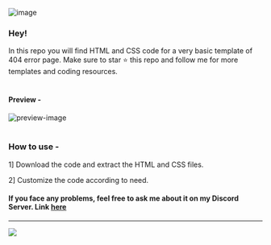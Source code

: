 ![image](https://user-images.githubusercontent.com/88544216/162729511-83cf7435-24f2-4fbf-b65d-7c142ee827a1.png)


### Hey!

In this repo you will find HTML and CSS code for a very basic template of 404 error page. Make sure to star ⭐ this repo and follow me for more templates and coding resources.

#

#### Preview - 
![preview-image](https://user-images.githubusercontent.com/88544216/162730386-f2661b94-cf1c-4cdb-9e1a-04154f1ef6b9.png)

#

### How to use - 

1] Download the code and extract the HTML and CSS files.

2] Customize the code according to need.

#### If you face any problems, feel free to ask me about it on my Discord Server. Link [here](https://discord.gg/VbbnMzV9RZ)

-------

 <a href="https://github.com/ItzzNeo13" alt="https://github.com/ItzzNeo13"><img src="https://img.shields.io/static/v1?style=for-the-badge&label=CREATED%20BY&message=ItzzNeo13&color=000000"></a>
